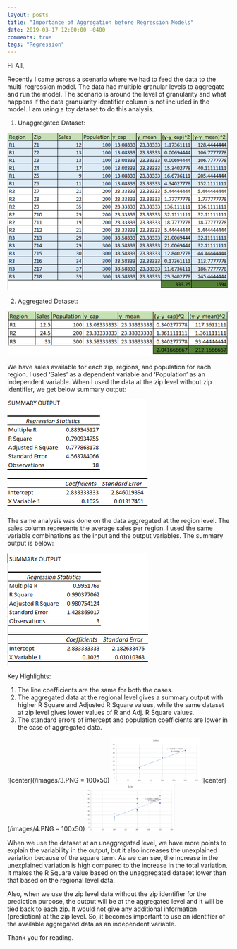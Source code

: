 ```yaml
---
layout: posts
title: "Importance of Aggregation before Regression Models"
date: 2019-03-17 12:00:00 -0400
comments: true
tags: "Regression"
---
```


Hi All,

Recently I came across a scenario where we had to feed the data to the multi-regression model. 
The data had multiple granular levels to aggregate and run the model. The scenario is around 
the level of granularity and what happens if the data granularity identifier column is not 
included in the model. I am using a toy dataset to do this analysis.

1. Unaggregated Dataset:

![center](/images/1.PNG)

2. Aggregated Dataset:

![center](/images/2.PNG)

We have sales available for each zip, regions, and population for each region. I used ‘Sales’ as
a dependent variable and ‘Population’ as an independent variable. When I used the data at the zip
level without zip identifier, we get below summary output:

![center](/images/5.PNG)

The same analysis was done on the data aggregated at the region level. The sales column represents 
the average sales per region. I used the same variable combinations as the input and the output 
variables. The summary output is below:

![center](/images/6.PNG)

Key Highlights:

1. The line coefficients are the same for both the cases.
2. The aggregated data at the regional level gives a summary output with higher R Square and Adjusted
R Square values, while the same dataset at zip level gives lower values of R and Adj. R Square values.
3. The standard errors of intercept and population coefficients are lower in the case of aggregated data.

![center](/images/3.PNG = 100x50)
<img src="/images/3.PNG" width="200">
![center](/images/4.PNG = 100x50)
<img src="/images/4.PNG" width="200">

When we use the dataset at an unaggregated level, we have more points to explain the variability in 
the output, but it also increases the unexplained variation because of the square term. As we can see,
the increase in the unexplained variation is high compared to the increase in the total variation.
It makes the R Square value based on the unaggregated dataset lower than that based on the regional level 
data.

Also, when we use the zip level data without the zip identifier for the prediction purpose, the output will
be at the aggregated level and it will be tied back to each zip. It would not give any additional information 
(prediction) at the zip level. So, it becomes important to use an identifier of the available aggregated data
as an independent variable.

Thank you for reading.
